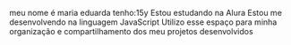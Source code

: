 meu nome é maria eduarda
tenho:15y
Estou estudando na Alura
Estou me desenvolvendo na linguagem JavaScript
Utilizo esse espaço para minha organização e compartilhamento dos meu projetos desenvolvidos

